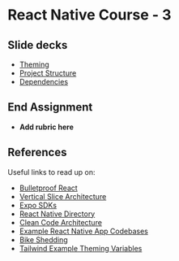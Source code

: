 # React Native Course - 3

## Slide decks

- [Theming](slides/theming.md)
- [Project Structure](slides/project-structure.md)
- [Dependencies](slides/dependencies.md)


## End Assignment
- __Add rubric here__

## References
Useful links to read up on:
- [Bulletproof React](https://github.com/alan2207/bulletproof-react)
- [Vertical Slice Architecture](https://antondevtips.com/blog/vertical-slice-architecture-the-best-ways-to-structure-your-project)
- [Expo SDKs](https://docs.expo.dev/versions/latest/sdk/accelerometer/)
- [React Native Directory](https://reactnative.directory/)
- [Clean Code Architecture](https://blog.cleancoder.com/uncle-bob/2012/08/13/the-clean-architecture.html)
- [Example React Native App Codebases](https://github.com/kelset/react-native-community-map?tab=readme-ov-file#-open-source-apps)
- [Bike Shedding](https://thedecisionlab.com/biases/bikeshedding)
- [Tailwind Example Theming Variables](https://tailwindcss.com/docs/theme)